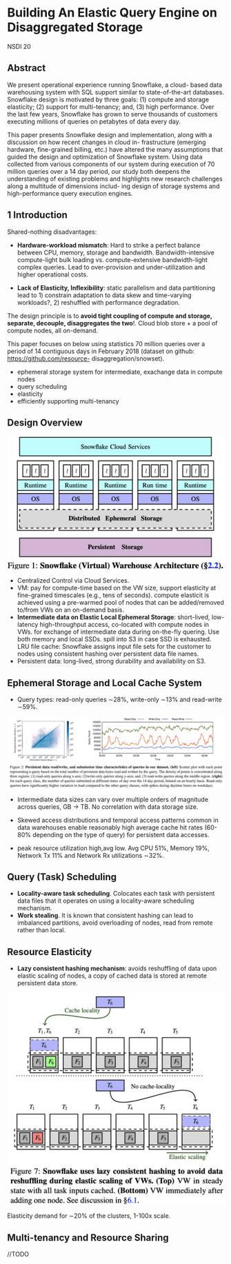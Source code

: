 # Building An Elastic Query Engine on Disaggregated Storage

NSDI 20

## Abstract

We present operational experience running Snowflake, a cloud- based data warehousing system with SQL support similar to state-of-the-art databases. Snowflake design is motivated by three goals: (1) compute and storage elasticity; (2) support for multi-tenancy; and, (3) high performance. Over the last few years, Snowflake has grown to serve thousands of customers executing millions of queries on petabytes of data every day.

This paper presents Snowflake design and implementation, along with a discussion on how recent changes in cloud in- frastructure (emerging hardware, fine-grained billing, etc.) have altered the many assumptions that guided the design and optimization of Snowflake system. Using data collected from various components of our system during execution of 70 million queries over a 14 day period, our study both deepens the understanding of existing problems and highlights new research challenges along a multitude of dimensions includ- ing design of storage systems and high-performance query execution engines.

## 1 Introduction

Shared-nothing disadvantages:

- **Hardware-workload mismatch**: Hard to strike a perfect balance between CPU, memory, storage and bandwidth. Bandwidth-intensive compute-light bulk loading vs. compute-extensive bandwidth-light complex queries. Lead to over-provision and under-utilization and higher operational costs.

- **Lack of Elasticity, Inflexibility**: static parallelism and data partitioning lead to 1) constrain adaptation to data skew and time-varying workloads?, 2) reshuffled with performance degradation.

The design principle is to **avoid tight coupling of compute and storage, separate, decouple, disaggregates the two**!. Cloud blob store + a pool of compute nodes, all on-demand.

This paper focuses on below using statistics 70 million queries over a period of 14 contiguous days in February 2018 (dataset on github: https://github.com/resource- disaggregation/snowset).
- ephemeral storage system for intermediate, exachange data in compute nodes
- query scheduling
- elasticity 
- efficiently supporting multi-tenancy

## Design Overview

![](images/Building_An_Elastic_Query_Engine_on_Disaggregated_Storage/1.png)

- Centralized Control via Cloud Services.
- VM: pay for compute-time based on the VW size, support elasticity at fine-grained timescales (e.g., tens of seconds). compute elasticit is achieved using a pre-warmed pool of nodes that can be added/removed to/from VWs on an on-demand basis. 
- **Intermediate data on Elastic Local Ephemeral Storage**: short-lived, low-latency high-throughput access, co-located with compute nodes in VWs. for exchange of intermediate data during on-the-fly quering. Use both memory and local SSDs. spill into S3 in case SSD is exhausted. 
LRU file cache: Snowflake assigns input file sets for the customer to nodes using consistent hashing over persistent data file names. 
- Persistent data: long-lived, strong durability and availability on S3.

## Ephemeral Storage and Local Cache System

- Query types: read-only queries ∼28%, write-only ∼13% and read-write ∼59%.

![](images/Building_An_Elastic_Query_Engine_on_Disaggregated_Storage/2.png)

- Intermediate data sizes can vary over multiple orders of magnitude across queries, GB -> TB. No correlation with data storage size.
- Skewed access distributions and temporal access patterns common in data warehouses enable reasonably high average cache hit rates (60-80% depending on the type of query) for persistent data accesses.

- peak resource utilization high,avg low. Avg CPU 51%, Memory 19%, Network Tx 11% and Network Rx utilizations ∼32%.

## Query (Task) Scheduling

- **Locality-aware task scheduling**. Colocates each task with persistent data files that it operates on using a locality-aware scheduling mechanism.
- **Work stealing**. It is known that consistent hashing can lead to imbalanced partitions, avoid overloading of nodes, read from remote rather than local.

## Resource Elasticity

- **Lazy consistent hashing mechanism**: avoids reshuffling of data upon elastic scaling of nodes, a copy of cached data is stored at remote persistent data store. 

![](images/Building_An_Elastic_Query_Engine_on_Disaggregated_Storage/3.png)

Elasticity demand for ∼20% of the clusters, 1-100x scale.

## Multi-tenancy and Resource Sharing

//TODO




